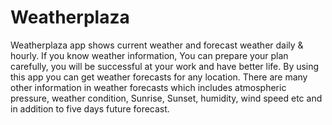 # Weatherplaza

Weatherplaza app shows current weather and forecast weather daily & hourly. If you know weather information, You can prepare your plan carefully, you will be successful at your work and have better life. By using this app you can get weather forecasts for any location. There are many other information in weather forecasts which includes atmospheric pressure, weather condition, Sunrise, Sunset, humidity, wind speed etc and in addition to five days future forecast. 
